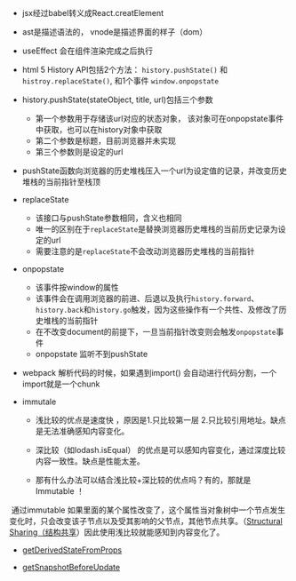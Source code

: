 - jsx经过babel转义成React.creatElement

- ast是描述语法的， vnode是描述界面的样子（dom）

- useEffect 会在组件渲染完成之后执行

- html 5 History API包括2个方法： `history.pushState()` 和 `histroy.replaceState()`, 和1个事件 `window.onpopstate`

- history.pushState(stateObject, title, url)包括三个参数
  - 第一个参数用于存储该url对应的状态对象， 该对象可在onpopstate事件中获取，也可以在history对象中获取
  - 第二个参数是标题，目前浏览器并未实现
  - 第三个参数则是设定的url
- pushState函数向浏览器的历史堆栈压入一个url为设定值的记录，并改变历史堆栈的当前指针至栈顶
- replaceState
  - 该接口与pushState参数相同，含义也相同
  - 唯一的区别在于`replaceState`是替换浏览器历史堆栈的当前历史记录为设定的url
  - 需要注意的是`replaceState`不会改动浏览器历史堆栈的当前指针
- onpopstate
  - 该事件按window的属性
  - 该事件会在调用浏览器的前进、后退以及执行`history.forward`、`history.back`和`history.go`触发，因为这些操作有一个共性、及修改了历史堆栈的当前指针
  - 在不改变document的前提下，一旦当前指针改变则会触发`onpopstate`事件
  - onpopstate 监听不到pushState

- webpack 解析代码的时候，如果遇到import() 会自动进行代码分割，一个import就是一个chunk

- immutale

  - 浅比较的优点是速度快 ，原因是1.只比较第一层 2.只比较引用地址。缺点是无法准确感知内容变化。

  - 深比较（如lodash.isEqual） 的优点是可以感知内容变化，通过深度比较内容一致性。缺点是性能太差。

  - 那有什么办法可以结合浅比较+深比较的优点吗？有的，那就是Immutable ！

​			通过immutable 如果里面的某个属性改变了，这个属性当对象树中一个节点发生变化时，只会改变该子节点以及受其影响的父节点，其他节点共享。（[Structural Sharing（结构共享](https://link.juejin.cn/?target=https%3A%2F%2Flink.jianshu.com%2F%3Ft%3Dhttps%3A%2F%2Fzhuanlan.zhihu.com%2Fp%2F27133830%3Fgroup_id%3D851585269567213568)）因此使用浅比较就能感知到内容变化了。

- [getDerivedStateFromProps](https://www.runoob.com/react/react-ref-getderivedstatefromprops.html)

- [getSnapshotBeforeUpdate](https://blog.csdn.net/a772304419/article/details/134746958)
